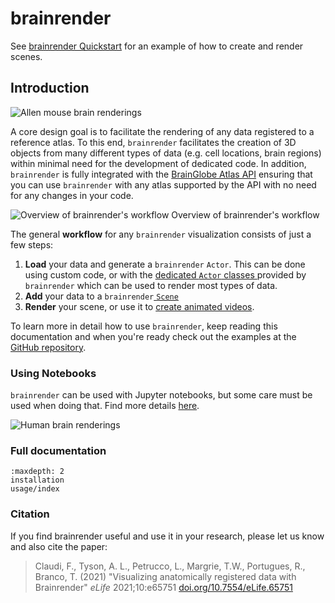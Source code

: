 # brainrender

See [brainrender Quickstart](https://github.com/brainglobe/brainrender?tab=readme-ov-file#quickstart) for an example of how to create and render scenes.

## Introduction

![Allen mouse brain renderings](images/aba.webp)


A core design goal is to facilitate the rendering of any data registered to a reference atlas. To this end, 
`brainrender` facilitates the creation of 3D objects from many different types of data (e.g. cell locations, 
brain regions) within minimal need for the development of dedicated code. In addition, `brainrender` is fully 
integrated with the [BrainGlobe Atlas API](/documentation/brainglobe-atlasapi/index) ensuring that you can use `brainrender` 
with any atlas supported by the API with no need for any changes in your code.

![Overview of brainrender's workflow](images/design_principles.png)
Overview of brainrender's workflow

The general **workflow** for any `brainrender` visualization consists of just a few steps:

1. **Load** your data and generate a `brainrender` `Actor`. This can be done using custom code, or with the 
[dedicated `Actor` classes ](usage/actors)provided by `brainrender` which can be used to render most types of data.
2. **Add** your data to a `brainrender`[ `Scene`](usage/scene)
3. **Render** your scene, or use it to [create animated videos](usage/videos-animations-and-exporting-to-html).

To learn more in detail how to use `brainrender`, keep reading this documentation and when you're ready check out the 
examples at the [GitHub repository](https://github.com/brainglobe/brainrender).



### Using Notebooks

`brainrender` can be used with Jupyter notebooks, but some care must be used when doing that. 
Find more details [here](usage/using-notebooks.md).

![Human brain renderings](images/humanbrainexp.png)

### Full documentation
```{toctree}
:maxdepth: 2
installation
usage/index
```


### Citation

If you find brainrender useful and use it in your research, please let us know and also cite the paper:

>Claudi, F., Tyson, A. L., Petrucco, L., Margrie, T.W., Portugues, R.,  Branco, T. (2021) "Visualizing anatomically registered data with Brainrender&quot; <i>eLife</i> 2021;10:e65751 [doi.org/10.7554/eLife.65751](https://doi.org/10.7554/eLife.65751)
